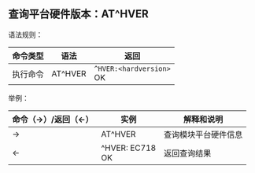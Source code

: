 ## 查询平台硬件版本：AT^HVER

语法规则：

| 命令类型 | 语法    | 返回                         |
| -------- | ------- | ---------------------------- |
| 执行命令 | AT^HVER | `^HVER:<hardversion>` <br>OK |

 

举例：

| 命令（→）/返回（←） | 实例                | 解释和说明           |
| ------------------- | ------------------- | -------------------- |
| →                   | AT^HVER             | 查询模块平台硬件信息 |
| ←                   | ^HVER: EC718<br> OK | 返回查询结果         |


